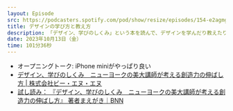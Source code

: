 ```yaml
---
layout: Episode
src: https://podcasters.spotify.com/pod/show/resize/episodes/154-e2agmgl
title: デザインの学び方と教え方
description: 「デザイン、学びのしくみ」という本を読んで、デザインを学んだり教えたりするときのポイントや、あらゆることを学ぶとき・教えるときの姿勢、心構えについて話しました。
date: 2023年10月13日（金）
time: 101分36秒
---
```


- オープニングトーク: iPhone miniがやっぱり良い
- [デザイン、学びのしくみ　ニューヨークの美大講師が考える創造力の伸ばし方 | 株式会社ビー・エヌ・エヌ](https://bnn.co.jp/products/9784802512534)
- [試し読み： 『デザイン、学びのしくみ　ニューヨークの美大講師が考える創造力の伸ばし方』 著者まえがき｜BNN](https://note.com/bnn_mag/n/nf7c55fca9118)

